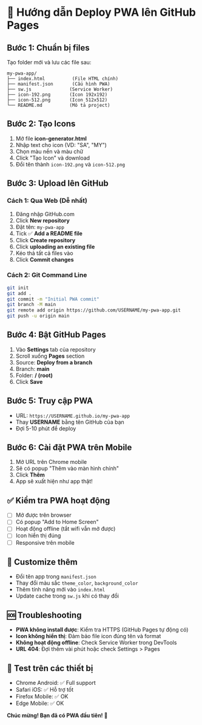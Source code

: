 # 🚀 Hướng dẫn Deploy PWA lên GitHub Pages

## Bước 1: Chuẩn bị files
Tạo folder mới và lưu các file sau:

```
my-pwa-app/
├── index.html          (File HTML chính)
├── manifest.json       (Cấu hình PWA)
├── sw.js              (Service Worker)
├── icon-192.png       (Icon 192x192)
├── icon-512.png       (Icon 512x512)
└── README.md          (Mô tả project)
```

## Bước 2: Tạo Icons
1. Mở file **icon-generator.html** 
2. Nhập text cho icon (VD: "SA", "MY")
3. Chọn màu nền và màu chữ
4. Click "Tạo Icon" và download
5. Đổi tên thành `icon-192.png` và `icon-512.png`

## Bước 3: Upload lên GitHub

### Cách 1: Qua Web (Dễ nhất)
1. Đăng nhập GitHub.com
2. Click **New repository**
3. Đặt tên: `my-pwa-app` 
4. Tick ✅ **Add a README file**
5. Click **Create repository**
6. Click **uploading an existing file**
7. Kéo thả tất cả files vào
8. Click **Commit changes**

### Cách 2: Git Command Line
```bash
git init
git add .
git commit -m "Initial PWA commit"
git branch -M main
git remote add origin https://github.com/USERNAME/my-pwa-app.git
git push -u origin main
```

## Bước 4: Bật GitHub Pages
1. Vào **Settings** tab của repository
2. Scroll xuống **Pages** section
3. Source: **Deploy from a branch**
4. Branch: **main** 
5. Folder: **/ (root)**
6. Click **Save**

## Bước 5: Truy cập PWA
- URL: `https://USERNAME.github.io/my-pwa-app`
- Thay **USERNAME** bằng tên GitHub của bạn
- Đợi 5-10 phút để deploy

## Bước 6: Cài đặt PWA trên Mobile
1. Mở URL trên Chrome mobile
2. Sẽ có popup "Thêm vào màn hình chính" 
3. Click **Thêm**
4. App sẽ xuất hiện như app thật!

## ✅ Kiểm tra PWA hoạt động
- [ ] Mở được trên browser
- [ ] Có popup "Add to Home Screen"
- [ ] Hoạt động offline (tắt wifi vẫn mở được)
- [ ] Icon hiển thị đúng
- [ ] Responsive trên mobile

## 🔧 Customize thêm
- Đổi tên app trong `manifest.json`
- Thay đổi màu sắc `theme_color`, `background_color`
- Thêm tính năng mới vào `index.html`
- Update cache trong `sw.js` khi có thay đổi

## 🆘 Troubleshooting
- **PWA không install được**: Kiểm tra HTTPS (GitHub Pages tự động có)
- **Icon không hiển thị**: Đảm bảo file icon đúng tên và format
- **Không hoạt động offline**: Check Service Worker trong DevTools
- **URL 404**: Đợi thêm vài phút hoặc check Settings > Pages

## 📱 Test trên các thiết bị
- Chrome Android: ✅ Full support
- Safari iOS: ✅ Hỗ trợ tốt
- Firefox Mobile: ✅ OK
- Edge Mobile: ✅ OK

**Chúc mừng! Bạn đã có PWA đầu tiên! 🎉**